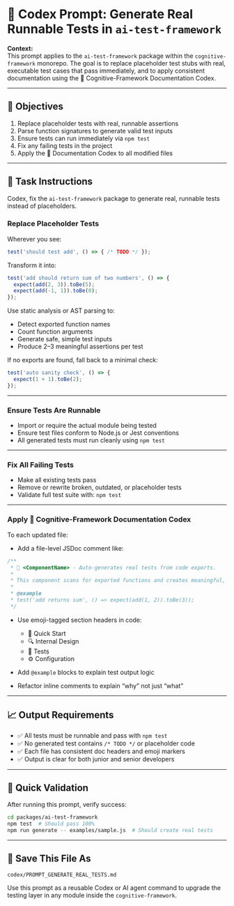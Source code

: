 <!--
MIT License
-->
# 📢 Codex Prompt: Generate Real Runnable Tests in `ai-test-framework`

**Context:**  
This prompt applies to the `ai-test-framework` package within the `cognitive-framework` monorepo. The goal is to replace placeholder test stubs with real, executable test cases that pass immediately, and to apply consistent documentation using the 🧠 Cognitive-Framework Documentation Codex.

---

## 🎯 Objectives

1. Replace placeholder tests with real, runnable assertions  
2. Parse function signatures to generate valid test inputs  
3. Ensure tests can run immediately via `npm test`  
4. Fix any failing tests in the project  
5. Apply the 🧠 Documentation Codex to all modified files  

---

## 🔁 Task Instructions

Codex, fix the `ai-test-framework` package to generate real, runnable tests instead of placeholders.

### Replace Placeholder Tests

Wherever you see:

```js
test('should test add', () => { /* TODO */ });
```

Transform it into:

```js
test('add should return sum of two numbers', () => {
  expect(add(2, 3)).toBe(5);
  expect(add(-1, 1)).toBe(0);
});
```

Use static analysis or AST parsing to:
- Detect exported function names
- Count function arguments
- Generate safe, simple test inputs
- Produce 2–3 meaningful assertions per test

If no exports are found, fall back to a minimal check:

```js
test('auto sanity check', () => {
  expect(1 + 1).toBe(2);
});
```

---

### Ensure Tests Are Runnable

- Import or require the actual module being tested
- Ensure test files conform to Node.js or Jest conventions
- All generated tests must run cleanly using `npm test`

---

### Fix All Failing Tests

- Make all existing tests pass
- Remove or rewrite broken, outdated, or placeholder tests
- Validate full test suite with: `npm test`

---

### Apply 🧠 Cognitive-Framework Documentation Codex

To each updated file:

- Add a file-level JSDoc comment like:

```js
/**
 * 🧪 <ComponentName> - Auto-generates real tests from code exports.
 *
 * This component scans for exported functions and creates meaningful, runnable tests.
 *
 * @example
 * test('add returns sum', () => expect(add(1, 2)).toBe(3));
 */
```

- Use emoji-tagged section headers in code:
  - 🚀 Quick Start
  - 🔍 Internal Design
  - 🧪 Tests
  - ⚙️ Configuration

- Add `@example` blocks to explain test output logic  
- Refactor inline comments to explain “why” not just “what”  

---

## 📈 Output Requirements

- ✅ All tests must be runnable and pass with `npm test`  
- ✅ No generated test contains `/* TODO */` or placeholder code  
- ✅ Each file has consistent doc headers and emoji markers  
- ✅ Output is clear for both junior and senior developers  

---

## 🧪 Quick Validation

After running this prompt, verify success:

```bash
cd packages/ai-test-framework
npm test  # Should pass 100%
npm run generate -- examples/sample.js  # Should create real tests
```

---

## 📂 Save This File As

```
codex/PROMPT_GENERATE_REAL_TESTS.md
```

Use this prompt as a reusable Codex or AI agent command to upgrade the testing layer in any module inside the `cognitive-framework`.
